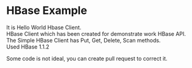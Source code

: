 # HBase Example
It is Hello World Hbase Client.<br>
HBase Client which has been created for demonstrate work HBase API.<br>
The Simple HBase Client has Put, Get, Delete, Scan methods.<br>
Used HBase 1.1.2

Some code is not ideal, you can create pull request to correct it.<br>
